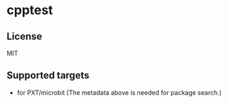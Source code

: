 # cpptest



## License

MIT

## Supported targets

* for PXT/microbit
(The metadata above is needed for package search.)


